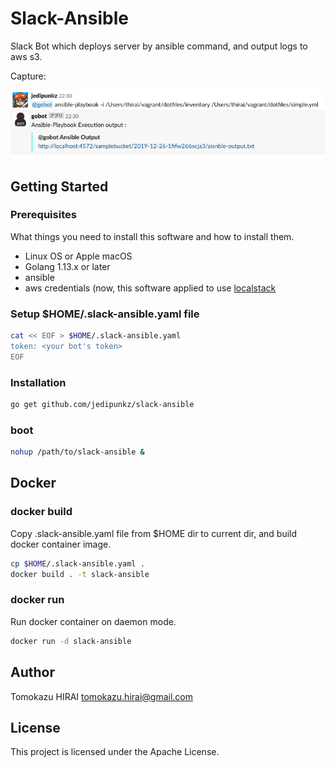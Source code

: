 # Slack-Ansible

Slack Bot which deploys server by ansible command, and output logs to aws s3.

Capture:

<img src="https://raw.githubusercontent.com/jedipunkz/slack-ansible/master/pix/slack-ansible.png">

## Getting Started

### Prerequisites

What things you need to install this software and how to install them.

* Linux OS or Apple macOS
* Golang 1.13.x or later
* ansible
* aws credentials (now, this software applied to use [localstack](https://github.com/localstack/localstack)

### Setup $HOME/.slack-ansible.yaml file

```bash
cat << EOF > $HOME/.slack-ansible.yaml
token: <your bot's token>
EOF
```

### Installation

```bash
go get github.com/jedipunkz/slack-ansible
```

### boot

```bash
nohup /path/to/slack-ansible &
```

## Docker

### docker build

Copy .slack-ansible.yaml file from $HOME dir to current dir, and build docker container image.

```bash
cp $HOME/.slack-ansible.yaml .
docker build . -t slack-ansible
```

### docker run

Run docker container on daemon mode.

```bash
docker run -d slack-ansible
```

## Author

Tomokazu HIRAI <tomokazu.hirai@gmail.com>

## License

This project is licensed under the Apache License.
